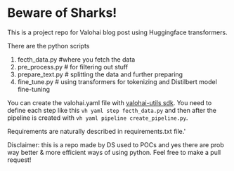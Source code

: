 # Beware of Sharks!

This is a project repo for Valohai blog post using Huggingface transformers. 

There are the python scripts

1. fecth_data.py #where you fetch the data 
2. pre_process.py # for filtering out stuff
3. prepare_text.py # splitting the data and further preparing
4. fine_tune.py # using transformers for tokenizing and Distilbert model fine-tuning

You can create the valohai.yaml file with [valohai-utils sdk](https://github.com/valohai/valohai-utils). You need to define each step like this ```vh yaml step fecth_data.py``` and then after the pipeline is created with ```vh yaml pipeline create_pipeline.py```.

Requirements are naturally described in requirements.txt file.'

Disclaimer: this is a repo made by DS used to POCs and yes there are prob way better & more efficient ways of using python. Feel free to make a pull request!
